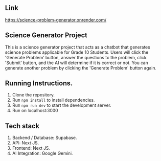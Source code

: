 ## Link
https://science-problem-generator.onrender.com/

## Science Generator Project
This is a science generator project that acts as a chatbot that generates science problems applicable for Grade 10 Students.
Users will click the 'Generate Problem' button, answer the questions to the problem, click 'Submit' button, and the AI will determine if it is correct or not.
You can generate another problem by clicking the 'Generate Problem' button again.

## Running Instructions.
1. Clone the repository.
2. Run `npm install` to install dependencies.
3. Run `npm run dev` to start the development server.
4. Run on localhost:3000

## Tech stack
1. Backend / Database: Supabase.
2. API: Next JS.
3. Frontend: Next JS.
4. AI Integration: Google Gemini.